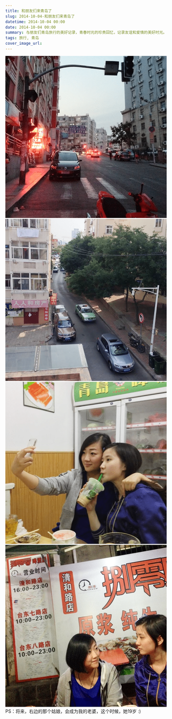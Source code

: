 ```yaml
---
title: 和朋友们来青岛了
slug: 2014-10-04-和朋友们来青岛了
datetime: 2014-10-04 00:00
date: 2014-10-04 00:00
summary: 与朋友们青岛旅行的美好记录，青春时光的珍贵回忆，记录友谊和爱情的美好时光。
tags: 旅行, 青岛
cover_image_url: 
---
```

![60703-841dq97racx.png](../assets/2019/09/1752953869.png)
![35495-90bf5mw9hhg.png](../assets/2019/09/3712075608.png)
![10714-myo7erelng.png](../assets/2019/09/4208440612.png)
![78240-fimsuv47ki6.png](../assets/2019/09/1700434556.png)
PS：将来，右边的那个姑娘，会成为我的老婆，这个时候，她19岁 :)